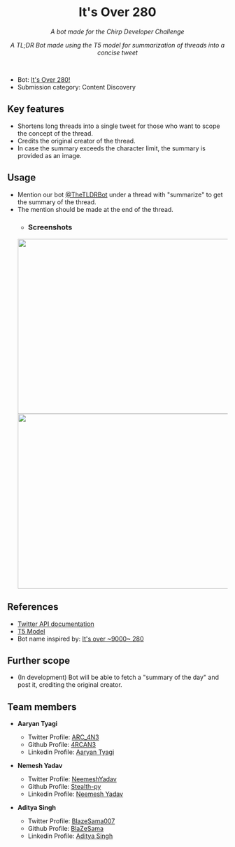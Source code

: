 <h1 align="center">It's Over 280</h1>
<p align="center"><i>A bot made for the Chirp Developer Challenge</i></p>
<p align="center"><i>A TL;DR Bot made using the T5 model for summarization of threads into a concise tweet</i></p><br>

- Bot: [It's Over 280!](https://twitter.com/TheTLDRBot/)
- Submission category: Content Discovery

## Key features
- Shortens long threads into a single tweet for those who want to scope the concept of the thread. 
- Credits the original creator of the thread. 
- In case the summary exceeds the character limit, the summary is provided as an image. 

## Usage
- Mention our bot [@TheTLDRBot](https://twitter.com/TheTLDRBot/) under a thread with "summarize" to get the summary of the thread. 
- The mention should be made at the end of the thread. 
  - ### Screenshots
  <a href = "https://twitter.com/TheTLDRBot/status/1555987964794388481"><img src = "https://user-images.githubusercontent.com/69053040/185205813-6ed6106b-1548-4cfe-9144-fc8cc619f8de.png" width = "500" height = "400"></a>
  <a href = "https://twitter.com/TheTLDRBot/status/1558533835637276676"><img src = "https://user-images.githubusercontent.com/69053040/185207296-3cd65922-c6c9-488f-8cfb-50c9fb4729df.png" width = "550" height = "400"></a>

## References
  - [Twitter API documentation](https://developer.twitter.com/en/docs/twitter-api)
  - [T5 Model](https://huggingface.co/docs/transformers/model_doc/t5)
  - Bot name inspired by: [It's over ~9000~ 280](https://en.wikipedia.org/wiki/It%27s_Over_9000!)

## Further scope
  - (In development) Bot will be able to fetch a "summary of the day" and post it, crediting the original creator. 

## Team members
- **Aaryan Tyagi**
  - Twitter Profile: [ARC_4N3](https://twitter.com/ARC_4N3)
  - Github Profile: [4RCAN3](https://github.com/4RCAN3)
  - Linkedin Profile: [Aaryan Tyagi](https://www.linkedin.com/in/aaryan-tyagi-arc4n3/)
  
- **Nemesh Yadav**
  - Twitter Profile: [NeemeshYadav](https://twitter.com/NeemeshYadav)
  - Github Profile: [Stealth-py](https://github.com/Stealth-py)
  - Linkedin Profile: [Neemesh Yadav](https://www.linkedin.com/in/neemeshyadav/)
 
- **Aditya Singh**
  - Twitter Profile: [BlazeSama007](https://twitter.com/BlazeSama007)
  - Github Profile: [BlaZeSama](https://github.com/BlaZeSama)
  - Linkedin Profile: [Aditya Singh](https://www.linkedin.com/in/aditya-singh-a43471193/)
